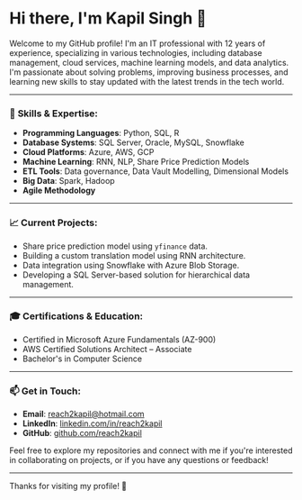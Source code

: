 # Hi there, I'm Kapil Singh 👋

Welcome to my GitHub profile! I'm an IT professional with 12 years of experience, specializing in various technologies, including database management, cloud services, machine learning models, and data analytics. I'm passionate about solving problems, improving business processes, and learning new skills to stay updated with the latest trends in the tech world.

---

### 🔧 **Skills & Expertise**:
- **Programming Languages**: Python, SQL, R
- **Database Systems**: SQL Server, Oracle, MySQL, Snowflake
- **Cloud Platforms**: Azure, AWS, GCP
- **Machine Learning**: RNN, NLP, Share Price Prediction Models
- **ETL Tools**: Data governance, Data Vault Modelling, Dimensional Models
- **Big Data**: Spark, Hadoop
- **Agile Methodology**

---

### 📈 **Current Projects**:
- Share price prediction model using `yfinance` data.
- Building a custom translation model using RNN architecture.
- Data integration using Snowflake with Azure Blob Storage.
- Developing a SQL Server-based solution for hierarchical data management.

---

### 🎓 **Certifications & Education**:
- Certified in Microsoft Azure Fundamentals (AZ-900)
- AWS Certified Solutions Architect – Associate
- Bachelor's in Computer Science

---

### 📫 **Get in Touch**:
- **Email**: [reach2kapil@hotmail.com](mailto:reach2kapil@hotmail.com)
- **LinkedIn**: [linkedin.com/in/reach2kapil](https://www.linkedin.com/in/reach2kapil)
- **GitHub**: [github.com/reach2kapil](https://github.com/reach2kapil)

Feel free to explore my repositories and connect with me if you're interested in collaborating on projects, or if you have any questions or feedback!

---

Thanks for visiting my profile! 🌟

